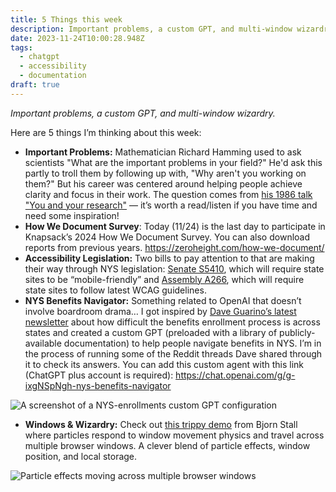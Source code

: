 ```yaml
---
title: 5 Things this week
description: Important problems, a custom GPT, and multi-window wizardry.
date: 2023-11-24T10:00:28.948Z
tags:
  - chatgpt
  - accessibility
  - documentation
draft: true
---
```

*Important problems, a custom GPT, and multi-window wizardry.*

Here are 5 things I’m thinking about this week:

* **Important Problems:** Mathematician Richard Hamming used to ask scientists "What are the important problems in your field?" He'd ask this partly to troll them by following up with, "Why aren't you working on them?" But his career was centered around helping people achieve clarity and focus in their work. The question comes from [his 1986 talk "You and your research"](http://www.paulgraham.com/hamming.html) — it’s worth a read/listen if you have time and need some inspiration!
* **How We Document Survey**: Today (11/24) is the last day to participate in Knapsack’s 2024 How We Document Survey. You can also download reports from previous years. https://zeroheight.com/how-we-document/
* **Accessibility Legislation:** Two bills to pay attention to that are making their way through NYS legislation: [Senate S5410](https://www.nysenate.gov/legislation/bills/2023/S5410), which will require state sites to be “mobile-friendly” and [Assembly A266](https://www.nysenate.gov/legislation/bills/2023/A266/amendment/A), which will require state sites to follow latest WCAG guidelines.
* **NYS Benefits Navigator:** Something related to OpenAI that doesn’t involve boardroom drama… I got inspired by [Dave Guarino’s latest newsletter](https://daveguarino.substack.com/p/friday-miscellany-overloaded-call) about how difficult the benefits enrollment process is across states and created a custom GPT (preloaded with a library of publicly-available documentation) to help people navigate benefits in NYS. I’m in the process of running some of the Reddit threads Dave shared through it to check its answers. You can add this custom agent with this link (ChatGPT plus account is required): https://chat.openai.com/g/g-ixgNSpNgh-nys-benefits-navigator

![A screenshot of a NYS-enrollments custom GPT configuration](/assets/i/post-11-24-5-things-1.png)

* **Windows & Wizardry:** Check out [this trippy demo](https://twitter.com/nonfigurativ/status/1727322594570027343) from Bjorn Stall where particles respond to window movement physics and travel across multiple browser windows. A clever blend of particle effects, window position, and local storage. 

![Particle effects moving across multiple browser windows](/assets/i/post-11-24-5-things-2.png)